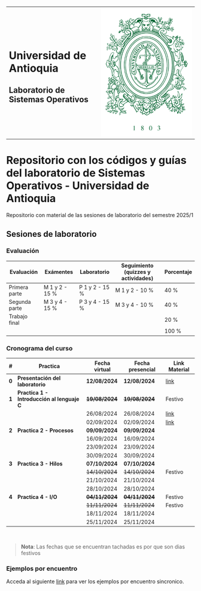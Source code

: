 <table border=0 class="inlineTable" width="100%">
    <tr>
        <td>
            <h1>Universidad de Antioquia</h1>
            <h2>Laboratorio de Sistemas Operativos</h2>
        </td>
        <td>
            <img src="udea_escudo.svg" style="height:30%;" >
        </td>
    </tr>
</table>

# Repositorio con los códigos y guías del laboratorio de Sistemas Operativos - Universidad de Antioquia

Repositorio con material de las sesiones de laboratorio del semestre 2025/1

## Sesiones de laboratorio

### Evaluación

|Evaluación|Exámentes|Laboratorio|Seguimiento (quizzes y actividades)|Porcentaje|
|---|---|---|---|---|
|Primera parte|M 1 y 2 - 15 %|P 1 y 2 - 15 %|M 1 y 2 - 10 %|40 %|
|Segunda parte|M 3 y 4 - 15 %|P 3 y 4 - 15 %|M 3 y 4 - 10 %|40 %|
|Trabajo final||||20 %|
|||||100 %|

### Cronograma del curso

|#|Practica|Fecha virtual|Fecha presencial|Link Material|
|---|---|---|---|---|
|**0**|**Presentación del laboratorio**|**12/08/2024**|**12/08/2024**|[link](lab0_12-08-24/)|
|**1**|**Practica 1 - Introducción al lenguaje C**|**~~19/08/2024~~**|**~~19/08/2024~~**|Festivo|
|||26/08/2024|26/08/2024|[link](lab1_26-08-24/)|
|||02/09/2024|02/09/2024|[link](lab1_02-09-24/)|
|**2**|**Practica 2 - Procesos**|**09/09/2024**|**09/09/2024**||
|||16/09/2024|16/09/2024||
|||23/09/2024|23/09/2024||
|||30/09/2024|30/09/2024||
|**3**|**Practica 3 - Hilos**|**07/10/2024**|**07/10/2024**||
|||~~14/10/2024~~|~~14/10/2024~~|Festivo|
|||21/10/2024|21/10/2024||
|||28/10/2024|28/10/2024||
|**4**|**Practica 4 - I/O**|**~~04/11/2024~~**|**~~04/11/2024~~**|Festivo|
|||~~11/11/2024~~|~~11/11/2024~~|Festivo|
|||18/11/2024|18/11/2024||
|||25/11/2024|25/11/2024||

<br/>

> **Nota**: Las fechas que se encuentran tachadas es por que son dias festivos

### Ejemplos por encuentro

Acceda al siguiente [link](ejemplos_sesion/) para ver los ejemplos por encuentro sincronico.
